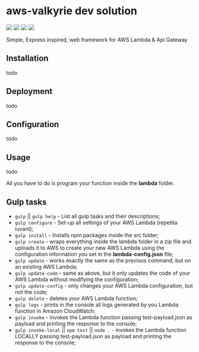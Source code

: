 # aws-valkyrie dev solution

<div>
	<a href="https://www.npmjs.com/package/aws-valkyrie"><img src='http://img.shields.io/npm/v/aws-valkyrie.svg?style=flat'></a>
	<a href="https://www.npmjs.com/package/aws-valkyrie"><img src='https://img.shields.io/npm/dm/aws-valkyrie.svg?style=flat-square'></a>
	<a href="https://david-dm.org/giowe/aws-valkyrie"><img src='https://david-dm.org/giowe/aws-valkyrie/status.svg'></a>
	<a href="https://www.youtube.com/watch?v=Sagg08DrO5U"><img src='http://img.shields.io/badge/gandalf-approved-61C6FF.svg'></a>
</div>

Simple, Express inspired, web framework for AWS Lambda & Api Gateway

## Installation
todo

## Deployment
todo

## Configuration
todo

## Usage
todo

All you have to do is program your function inside the **lambda** folder.

## Gulp tasks
* `gulp` || `gulp help` - List all gulp tasks and their descriptions;
* `gulp configure` - Set-up all settings of your AWS Lambda (repetita iuvant);
* `gulp install` - Installs npm packages inside the src folder;
* `gulp create` - wraps everything inside the lambda folder in a zip file and uploads it to AWS to create your new AWS Lambda using the configuration information you set in the **lambda-config.json** file;
* `gulp update` - works exactly the same as the previous command, but on an existing AWS Lambda;
* `gulp update-code` - same as above, but it only updates the code of your AWS Lambda without modifying the configuration;
* `gulp update-config` - only changes your AWS Lambda configuration, but not the code;
* `gulp delete` - deletes your AWS Lambda function;
* `gulp logs` - prints in the console all logs generated by you Lambda function in Amazon CloudWatch;
* `gulp invoke` - invokes the Lambda function passing test-payload.json as payload and printing the response to the console;
* `gulp invoke-local` ||  `npm test` ||  `node .` - invokes the Lambda function LOCALLY passing test-payload.json as payload and printing the response to the console;
